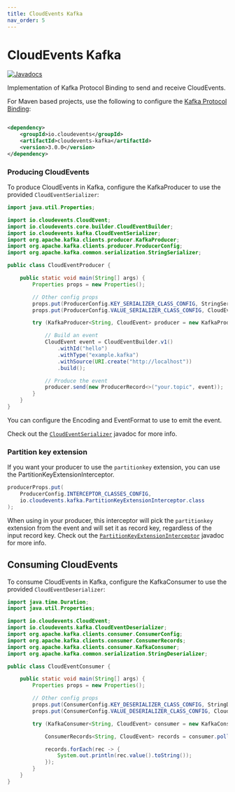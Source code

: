 ```yaml
---
title: CloudEvents Kafka
nav_order: 5
---
```


# CloudEvents Kafka

[![Javadocs](http://www.javadoc.io/badge/io.cloudevents/cloudevents-kafka.svg?color=green)](http://www.javadoc.io/doc/io.cloudevents/cloudevents-kafka)

Implementation of Kafka Protocol Binding to send and receive CloudEvents.

For Maven based projects, use the following to configure the
[Kafka Protocol Binding](https://github.com/cloudevents/spec/blob/main/kafka-protocol-binding.md):

```xml

<dependency>
    <groupId>io.cloudevents</groupId>
    <artifactId>cloudevents-kafka</artifactId>
    <version>3.0.0</version>
</dependency>
```

### Producing CloudEvents

To produce CloudEvents in Kafka, configure the KafkaProducer to use the provided
`CloudEventSerializer`:

```java
import java.util.Properties;

import io.cloudevents.CloudEvent;
import io.cloudevents.core.builder.CloudEventBuilder;
import io.cloudevents.kafka.CloudEventSerializer;
import org.apache.kafka.clients.producer.KafkaProducer;
import org.apache.kafka.clients.producer.ProducerConfig;
import org.apache.kafka.common.serialization.StringSerializer;

public class CloudEventProducer {

    public static void main(String[] args) {
        Properties props = new Properties();

        // Other config props
        props.put(ProducerConfig.KEY_SERIALIZER_CLASS_CONFIG, StringSerializer.class);
        props.put(ProducerConfig.VALUE_SERIALIZER_CLASS_CONFIG, CloudEventSerializer.class);

        try (KafkaProducer<String, CloudEvent> producer = new KafkaProducer<>(props)) {

            // Build an event
            CloudEvent event = CloudEventBuilder.v1()
                .withId("hello")
                .withType("example.kafka")
                .withSource(URI.create("http://localhost"))
                .build();

            // Produce the event
            producer.send(new ProducerRecord<>("your.topic", event));
        }
    }
}
```

You can configure the Encoding and EventFormat to use to emit the event.

Check out the
[`CloudEventSerializer`](https://github.com/cloudevents/sdk-java/tree/main/kafka/src/main/java/io/cloudevents/kafka/CloudEventSerializer.java)
javadoc for more info.

### Partition key extension

If you want your producer to use the `partitionkey` extension, you can use the
PartitionKeyExtensionInterceptor.

```java
producerProps.put(
    ProducerConfig.INTERCEPTOR_CLASSES_CONFIG,
    io.cloudevents.kafka.PartitionKeyExtensionInterceptor.class
);
```

When using in your producer, this interceptor will pick the `partitionkey`
extension from the event and will set it as record key, regardless of the input record key.
Check out the [`PartitionKeyExtensionInterceptor`](https://github.com/cloudevents/sdk-java/tree/main/kafka/src/main/java/io/cloudevents/kafka/PartitionKeyExtensionInterceptor.java)
javadoc for more info.

## Consuming CloudEvents

To consume CloudEvents in Kafka, configure the KafkaConsumer to use the provided
`CloudEventDeserializer`:

```java
import java.time.Duration;
import java.util.Properties;

import io.cloudevents.CloudEvent;
import io.cloudevents.kafka.CloudEventDeserializer;
import org.apache.kafka.clients.consumer.ConsumerConfig;
import org.apache.kafka.clients.consumer.ConsumerRecords;
import org.apache.kafka.clients.consumer.KafkaConsumer;
import org.apache.kafka.common.serialization.StringDeserializer;

public class CloudEventConsumer {

    public static void main(String[] args) {
        Properties props = new Properties();

        // Other config props
        props.put(ConsumerConfig.KEY_DESERIALIZER_CLASS_CONFIG, StringDeserializer.class);
        props.put(ConsumerConfig.VALUE_DESERIALIZER_CLASS_CONFIG, CloudEventDeserializer.class);

        try (KafkaConsumer<String, CloudEvent> consumer = new KafkaConsumer<>(props)) {

            ConsumerRecords<String, CloudEvent> records = consumer.poll(Duration.ofSeconds(10));

            records.forEach(rec -> {
                System.out.println(rec.value().toString());
            });
        }
    }
}
```
